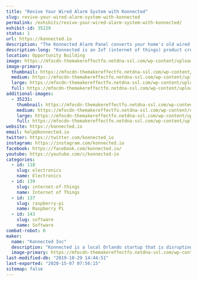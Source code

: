 ```yaml
---
title: "Revive Your Wired Alarm System with Konnected"
slug: revive-your-wired-alarm-system-with-konnected
permalink: /exhibits/revive-your-wired-alarm-system-with-konnected/
exhibit-id: 35229
status: 1
url: https://konnected.io
description: "The Konnected Alarm Panel converts your home's old wired alarm system into a smart home system, allowing you to monitor and control your home from anywhere without monthly fees! Stop by our exhibit to see Konnected in action with our mini model home, and take one home today to revive your wired alarm system."
description-long: "Konnected is an IoT (internet of things) product created by maker and automation enthusiast Nate Clark. After launching on Kickstarter in 2017, Konnected has transformed tens of thousands of wired alarm systems around the world into smart alarm systems. The Konnected Alarm Panel integrates with popular DIY home automation hubs including SmartThings, Home Assistant, Hubitat and OpenHAB -- allowing you to reuse all of the wired door, window, motion, and smoke detectors in your home and integrate them with hundreds of home automation products on the market today."
location: Opportunity Building
image: https://mfocdn-themakereffectfo.netdna-ssl.com/wp-content/uploads/2019/07/konnected-closeup-nate-1024x576.jpg
image-primary:
  thumbnail: https://mfocdn-themakereffectfo.netdna-ssl.com/wp-content/uploads/2019/07/konnected-closeup-nate-150x150.jpg
  medium: https://mfocdn-themakereffectfo.netdna-ssl.com/wp-content/uploads/2019/07/konnected-closeup-nate-300x169.jpg
  large: https://mfocdn-themakereffectfo.netdna-ssl.com/wp-content/uploads/2019/07/konnected-closeup-nate-1024x576.jpg
  full: https://mfocdn-themakereffectfo.netdna-ssl.com/wp-content/uploads/2019/07/konnected-closeup-nate.jpg
additional-images:
  - 35231:
    thumbnail: https://mfocdn-themakereffectfo.netdna-ssl.com/wp-content/uploads/2019/07/20190412_140901-150x150.jpg
    medium: https://mfocdn-themakereffectfo.netdna-ssl.com/wp-content/uploads/2019/07/20190412_140901-300x225.jpg
    large: https://mfocdn-themakereffectfo.netdna-ssl.com/wp-content/uploads/2019/07/20190412_140901-1024x768.jpg
    full: https://mfocdn-themakereffectfo.netdna-ssl.com/wp-content/uploads/2019/07/20190412_140901.jpg
website: https://konnected.io
email: help@konnected.io
twitter: https://twitter.com/konnected_io
instagram: https://instagram.com/konnected.io
facebook: https://facebook.com/konnected.io/
youtube: https://youtube.com/c/konnected-io
categories:
  - id: 118
    slug: electronics
    name: Electronics
  - id: 139
    slug: internet-of-things
    name: Internet of Things
  - id: 137
    slug: raspberry-pi
    name: Raspberry Pi
  - id: 143
    slug: software
    name: Software
combat-robot: 0
maker:
  name: "Konnected Inc"
  description: "Konnected is a local Orlando startup that is disrupting the home security space and putting homeowners back in control of their home alarm system. Our flagship product, the Konnected Alarm Panel, launched on Kickstarter in 2017 and has become a huge hit with DIY smart home enthusiasts. The Konnected Alarm Panel allows you to convert your home's old and outdated wired alarm system into a modern smart home alarm, integrating with popular home automation hubs like SmartThings and Home Assistant. "
  image-primary: https://mfocdn-themakereffectfo.netdna-ssl.com/wp-content/uploads/2019/07/konnected-logo-blue-300x57.png
last-modified-db: "2019-10-29 14:44:51"
last-exported: "2020-15-07 07:56:15"
sitemap: false
---
```

